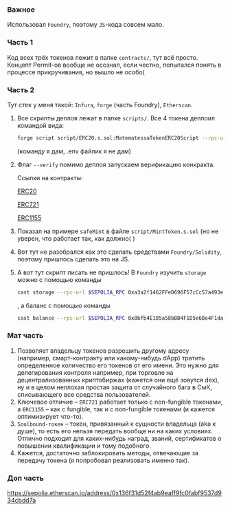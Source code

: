 ### Важное
Использовал `Foundry`, поэтому `JS`-кода совсем мало.

### Часть 1
Код всех трёх токенов лежит в папке `contracts/`, тут всё просто. Концепт Permit-ов вообще не осознал, если честно, попытался понять в процессе прикручивания, но вышло не особо(

### Часть 2
Тут стек у меня такой: `Infura`, `forge` (часть Foundry), `Etherscan`.
1. Все скрипты деплоя лежат в папке `scripts/`. Все 4 токена деплоил командой вида:
    ```bash
    forge script script/ERC20.s.sol:MatematessaTokenERC20Script --rpc-url $SEPOLIA_RPC --private-key $PRIVATE_KEY --broadcast --verify --etherscan-api-key $ETHERSCAN_API_KEY -vvvv
    ```
    (команду я дам, .env файлик я не дам)

2. Флаг `--verify` помимо деплоя запускаем верификацию конкракта.

    Ссылки на контракты:

    [ERC20](https://sepolia.etherscan.io/address/0xaf37e9be15f4b54faef081e2bb6bbad5b63fb28e)

    [ERC721](https://sepolia.etherscan.io/address/0xa3a2f1462ffed696f57ccc57a493ed294d584344)

    [ERC1155](https://sepolia.etherscan.io/address/0x809cd790db29df338bfd54c2585d7049be9bf7f8#events)

3. Показал на примере `safeMint` в файле `script/MintToken.s.sol` (но не уверен, что работает так, как должно( )

4. Вот тут не разобрался как это сделать средствами `Foundry/Solidity`, поэтому пришлось сделать это на JS.

5. А вот тут скрипт писать не пришлось! В `Foundry` изучить `storage` можно с помощью команды
    ```bash
    cast storage --rpc-url $SEPOLIA_RPC 0xa3a2f1462FFeD696F57cCc57a493eD294d584344
    ```
    , а баланс с помощью команды
    ```bash
    cast balance --rpc-url $SEPOLIA_RPC 0x8bfb4E185a58bBB4F1D5e6Be4F1da699e701Da2b
    ```

### Мат часть
1. Позволяет владельцу токенов разрешить другому адресу (например, смарт-контракту или какому-нибудь dApp) тратить определенное количество его токенов от его имени. Это нужно для делегирования контроля например, при торговле на децентрализованных криптобиржах (кажется они ещё зовутся dex), ну и в целом неплохая простая защита от случайного бага в СмК, списывающего все средства пользователей.
2. Ключевое отличие – `ERC721` работает только с non-fungible токенами, а `ERC1155` – как с fungible, так и с non-fungible токенами (и кажется оптимизирует что-то).
3. `Soulbound-токен` – токен, привязанный к сущности владельца (aka к душе), то есть его нельзя передать вообще ни на каких условиях. Отлично подходит для каких-нибудь наград, званий, сертификатов о повышении квалификации и тому подобного.
4. Кажется, достаточно заблокировать методы, отвечающие за передачу токена (я попробовал реализовать именно так).

### Доп часть
https://sepolia.etherscan.io/address/0x136f31d52f4ab9eaff9fc0fabf9537d934cbdd7a
